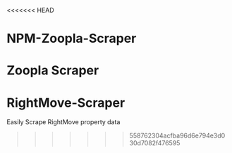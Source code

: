 <<<<<<< HEAD
# NPM-Zoopla-Scraper
Zoopla Scraper
=======
# RightMove-Scraper
Easily Scrape RightMove property data
>>>>>>> 558762304acfba96d6e794e3d030d7082f476595
